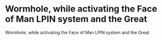 # Wormhole, while activating the Face of Man LPIN system and the Great

Wormhole, while activating the Face of Man LPIN system and the Great
